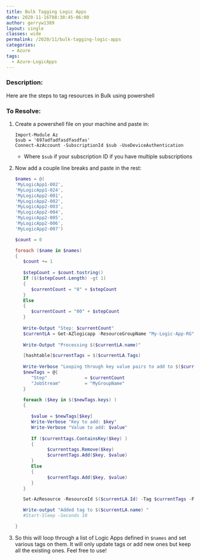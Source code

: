 ```yaml
---
title: Bulk Tagging Logic Apps
date: 2020-11-16T08:30:45-06:00
author: gerryw1389
layout: single
classes: wide
permalink: /2020/11/bulk-tagging-logic-apps
categories:
  - Azure
tags:
  - Azure-LogicApps
---
```

<!--more-->

### Description:

Here are the steps to tag resources in Bulk using powershell

### To Resolve:

1. Create a powershell file on your machine and paste in:

   ```
   Import-Module Az
   $sub = '697adfadfasdfasdfas'
   Connect-AzAccount -SubscriptionId $sub -UseDeviceAuthentication
   ```

   - Where `$sub` if your subscription ID if you have multiple subscriptions

2. Now add a couple line breaks and paste in the rest:

   ```powershell
   $names = @(
   'MyLogicApp1-002',
   'MyLogicApp1-024',
   'MyLogicApp2-001',
   'MyLogicApp2-002',
   'MyLogicApp2-003',
   'MyLogicApp2-004',
   'MyLogicApp2-005',
   'MyLogicApp2-006',
   'MyLogicApp2-007')

   $count = 0

   foreach ($name in $names)
   {
      $count += 1
      
      $stepCount = $count.tostring()
      If ($($stepCount.Length) -gt 1)
      {
         $currentCount = "0" + $stepCount
      }
      Else
      {
         $currentCount = "00" + $stepCount
      }
      
      Write-Output "Step: $currentCount"
      $currentLA = Get-AZlogicapp -ResourceGroupName "My-Logic-App-RG" -Name $name
      
      Write-Output "Processing $($currentLA.name)"

      [hashtable]$currentTags = $($currentLA.Tags)
      
      Write-Verbose "Looping through key value pairs to add to $($currentLA.name)"
      $newTags = @{
         "Step"              = $currentCount
         "JobStream"         = "MyGroupName"
      }

      foreach ($key in $($newTags.keys) )
      {
      
         $value = $newTags[$key]
         Write-Verbose "Key to add: $key"
         Write-Verbose "Value to add: $value"
      
         If ($currenttags.ContainsKey($key) )
         {
               $currenttags.Remove($key)
               $currentTags.Add($key, $value)
         }
         Else
         {
               $currentTags.Add($key, $value)
         }
      }

      Set-AzResource -ResourceId $($currentLA.Id) -Tag $currentTags -Force

      Write-output "Added tag to $($currentLA.name) "
      #Start-Sleep -Seconds 10

   }
   ```

3. So this will loop through a list of Logic Apps defined in `$names` and set various tags on them. It will only update tags or add new ones but keep all the existing ones. Feel free to use!
